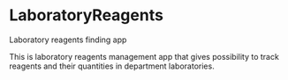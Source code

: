# LaboratoryReagents
Laboratory reagents finding app

This is laboratory reagents management app that gives possibility to track reagents and their quantities in department laboratories.
